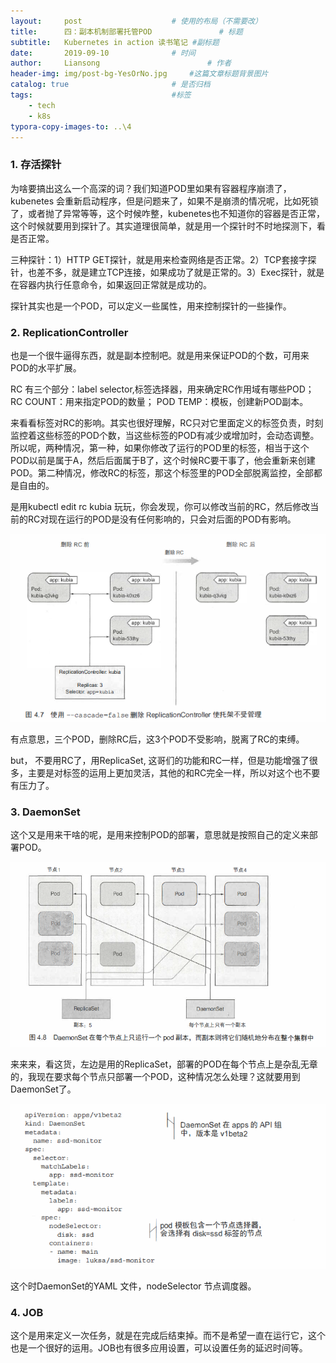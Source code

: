 ```yaml
---
layout:     post   				    # 使用的布局（不需要改）
title:      四：副本机制部署托管POD				# 标题
subtitle:   Kubernetes in action 读书笔记 #副标题
date:       2019-09-10 				# 时间
author:     Liansong 						# 作者
header-img: img/post-bg-YesOrNo.jpg 	#这篇文章标题背景图片
catalog: true 						# 是否归档
tags:								#标签
    - tech
    - k8s
typora-copy-images-to: ..\4
---
```




### 1. 存活探针

为啥要搞出这么一个高深的词？我们知道POD里如果有容器程序崩溃了，kubenetes 会重新启动程序，但是问题来了，如果不是崩溃的情况呢，比如死锁了，或者抛了异常等等，这个时候咋整，kubenetes也不知道你的容器是否正常，这个时候就要用到探针了。其实道理很简单，就是用一个探针时不时地探测下，看是否正常。

三种探针：1）HTTP GET探针，就是用来检查网络是否正常。2）TCP套接字探针，也差不多，就是建立TCP连接，如果成功了就是正常的。3）Exec探针，就是在容器内执行任意命令，如果返回正常就是成功的。

探针其实也是一个POD，可以定义一些属性，用来控制探针的一些操作。



### 2. ReplicationController

也是一个很牛逼得东西，就是副本控制吧。就是用来保证POD的个数，可用来POD的水平扩展。

RC 有三个部分：label selector,标签选择器，用来确定RC作用域有哪些POD； RC COUNT：用来指定POD的数量； POD TEMP：模板，创建新POD副本。

来看看标签对RC的影响。其实也很好理解，RC只对它里面定义的标签负责，时刻监控着这些标签的POD个数，当这些标签的POD有减少或增加时，会动态调整。所以呢，两种情况，第一种，如果你修改了运行的POD里的标签，相当于这个POD以前是属于A，然后后面属于B了，这个时候RC要干事了，他会重新来创建POD。第二种情况，修改RC的标签，那这个标签里的POD全部脱离监控，全部都是自由的。

是用kubectl edit rc kubia 玩玩，你会发现，你可以修改当前的RC，然后修改当前的RC对现在运行的POD是没有任何影响的，只会对后面的POD有影响。

![1568110592799](../pwa/1568110592799.png)

有点意思，三个POD，删除RC后，这3个POD不受影响，脱离了RC的束缚。

but， 不要用RC了，用ReplicaSet, 这哥们的功能和RC一样，但是功能增强了很多，主要是对标签的运用上更加灵活，其他的和RC完全一样，所以对这个也不要有压力了。



### 3. DaemonSet 

这个又是用来干啥的呢，是用来控制POD的部署，意思就是按照自己的定义来部署POD。

![1568167128027](../pwa/1568167128027.png)

来来来，看这货，左边是用的ReplicaSet，部署的POD在每个节点上是杂乱无章的，我现在要求每个节点只部署一个POD，这种情况怎么处理？这就要用到DaemonSet了。

![1568167302439](../pwa/1568167302439.png)

这个时DaemonSet的YAML 文件，nodeSelector 节点调度器。



### 4. JOB

这个是用来定义一次任务，就是在完成后结束掉。而不是希望一直在运行它，这个也是一个很好的运用。JOB也有很多应用设置，可以设置任务的延迟时间等。

